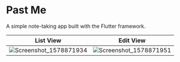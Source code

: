 # Past Me

A simple note-taking app built with the Flutter framework.

|List View|Edit View|
|-|-|
|![Screenshot_1578871934](https://user-images.githubusercontent.com/13972236/72227394-0f6f9d80-356a-11ea-8457-4f972738a3b1.png) | ![Screenshot_1578871951](https://user-images.githubusercontent.com/13972236/72227395-126a8e00-356a-11ea-89c5-417c392f462b.png)|
